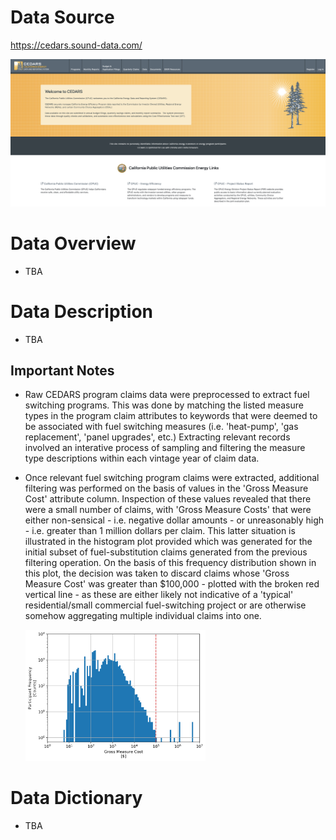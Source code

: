 # Data Source

https://cedars.sound-data.com/

![image info](./img/cedars.png)

# Data Overview

- TBA

# Data Description

- TBA

## Important Notes

* Raw CEDARS program claims data were preprocessed to extract fuel switching programs. This was done by matching the listed measure types in the program claim attributes to keywords that were deemed to be associated with fuel switching measures (i.e. 'heat-pump', 'gas replacement', 'panel upgrades', etc.) Extracting relevant records involved an interative process of sampling and filtering the measure type descriptions within each vintage year of claim data.
* Once relevant fuel switching program claims were extracted, additional filtering was performed on the basis of values in the 'Gross Measure Cost' attribute column. Inspection of these values revealed that there were a small number of claims, with 'Gross Measure Costs' that were either non-sensical - i.e. negative dollar amounts - or unreasonably high - i.e. greater than 1 million dollars per claim. This latter situation is illustrated in the histogram plot provided which was generated for the initial subset of fuel-substitution claims generated from the previous filtering operation. On the basis of this frequency distribution shown in this plot, the decision was taken to discard claims whose 'Gross Measure Cost' was greater than $100,000 - plotted with the broken red vertical line - as these are either likely not indicative of a 'typical' residential/small commercial fuel-switching project or are otherwise somehow aggregating multiple individual claims into one.

    <img src='./img/major_minor_threshold_hist_plot.png' width = 60%>

# Data Dictionary

- TBA

